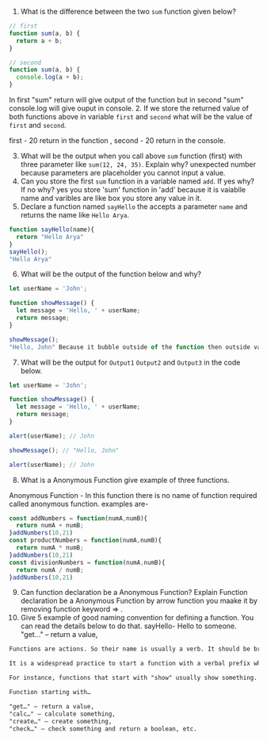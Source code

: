 1. What is the difference between the two `sum` function given below?

```js
// first
function sum(a, b) {
  return a + b;
}

// second
function sum(a, b) {
  console.log(a + b);
}
```
In first "sum" return will give output of the function but in second "sum" console.log will give ouput in console.
2. If we store the returned value of both functions above in variable `first` and `second` what will be the value of `first` and `second`.

first - 20 return in the function , second - 20 return in the console.

3. What will be the output when you call above `sum` function (first) with three parameter like `sum(12, 24, 35)`. Explain why?
unexpected number because parameters are placeholder you cannot input a value.
4. Can you store the first `sum` function in a variable named `add`. If yes why? If no why?
yes you store 'sum' function in 'add' because it is vaiablle name and varibles are like box you store any value in it.
5. Declare a function named `sayHello` the accepts a parameter `name` and returns the name like `Hello Arya`.
```js
function sayHello(name){
  return "Hello Arya"
}
sayHello();
"Hello Arya"
```
6. What will be the output of the function below and why?

```js
let userName = 'John';

function showMessage() {
  let message = 'Hello, ' + userName;
  return message;
}

showMessage();
"Hello, John" Because it bubble outside of the function then outside variabse accessed inside.  
```

7. What will be the output for `Output1` `Output2` and `Output3` in the code below.

```js
let userName = 'John';

function showMessage() {
  let message = 'Hello, ' + userName;
  return message;
}

alert(userName); // John

showMessage(); // "Hello, John"

alert(userName); // John
```

8. What is a Anonymous Function give example of three functions.

Anonymous Function - In this function there is no name of function required called anonymous function.
examples are- 
```js
const addNumbers = function(numA,numB){
  return numA + numB;
}addNumbers(10,21)
const productNumbers = function(numA,numB){
  return numA * numB;
}addNumbers(10,21)
const divisionNumbers = function(numA,numB){
  return numA / numB;
}addNumbers(10,21)
```

9. Can function declaration be a Anonymous Function? Explain
Function declaration be a Anonymous Function by arrow function you maake it by removing function keyword => .
10. Give 5 example of good naming convention for defining a function. You can read the details below to do that.
sayHello- Hello to someone.
"get…" – return a value,
```md
Functions are actions. So their name is usually a verb. It should be brief, as accurate as possible and describe what the function does, so that someone reading the code gets an indication of what the function does.

It is a widespread practice to start a function with a verbal prefix which vaguely describes the action. There must be an agreement within the team on the meaning of the prefixes.

For instance, functions that start with "show" usually show something.

Function starting with…

"get…" – return a value,
"calc…" – calculate something,
"create…" – create something,
"check…" – check something and return a boolean, etc.
```
